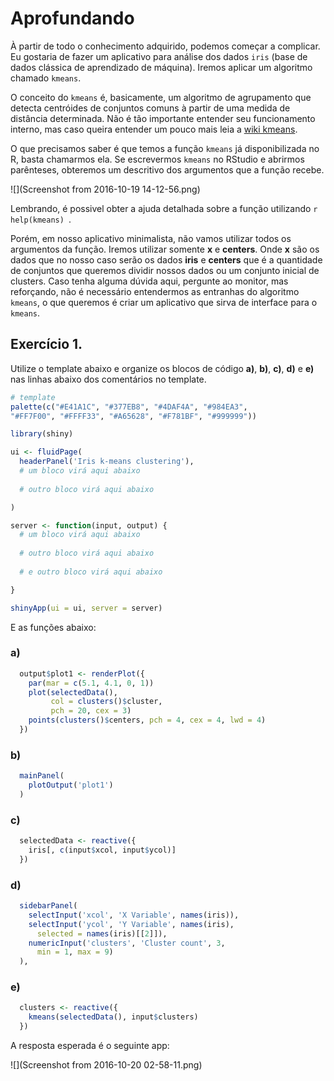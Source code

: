 # Aprofundando

À partir de todo o conhecimento adquirido, podemos começar a complicar. Eu gostaria de fazer um aplicativo para análise dos dados `iris` (base de dados clássica de aprendizado de máquina). Iremos aplicar um algoritmo chamado `kmeans`.

O conceito do `kmeans` é, basicamente, um algoritmo de agrupamento que detecta centróides de conjuntos comuns à partir de uma medida de distância determinada. Não é tão importante entender seu funcionamento interno, mas caso queira entender um pouco mais leia a [wiki kmeans](https://pt.wikipedia.org/wiki/K-means).

O que precisamos saber é que temos a função `kmeans` já disponibilizada no R, basta chamarmos ela. Se escrevermos `kmeans` no RStudio e abrirmos parênteses, obteremos um descritivo dos argumentos que a função recebe.

![](Screenshot from 2016-10-19 14-12-56.png)

Lembrando, é possivel obter a ajuda detalhada sobre a função utilizando ```r  help(kmeans) ```.

Porém, em nosso aplicativo minimalista, não vamos utilizar todos os argumentos da função. Iremos utilizar somente **x** e **centers**. Onde **x** são os dados que no nosso caso serão os dados **iris** e **centers** que é a quantidade de conjuntos que queremos dividir nossos dados ou um conjunto inicial de clusters. Caso tenha alguma dúvida aqui, pergunte ao monitor, mas reforçando, não é necessário entendermos as entranhas do algoritmo `kmeans`, o que queremos é criar um aplicativo que sirva de interface para o `kmeans`.

## Exercício 1.

Utilize o template abaixo e organize os blocos de código **a)**, **b)**, **c)**, **d)** e **e)** nas linhas abaixo dos comentários no template.

  ```r
  # template
  palette(c("#E41A1C", "#377EB8", "#4DAF4A", "#984EA3",
  "#FF7F00", "#FFFF33", "#A65628", "#F781BF", "#999999"))

  library(shiny)

  ui <- fluidPage(
    headerPanel('Iris k-means clustering'),
    # um bloco virá aqui abaixo
    
    # outro bloco virá aqui abaixo

  )

  server <- function(input, output) {
    # um bloco virá aqui abaixo
    
    # outro bloco virá aqui abaixo
    
    # e outro bloco virá aqui abaixo

  }

  shinyApp(ui = ui, server = server)
  ```
  
  E as funções abaixo:
  
  ### a)
  ```r
    output$plot1 <- renderPlot({
      par(mar = c(5.1, 4.1, 0, 1))
      plot(selectedData(),
           col = clusters()$cluster,
           pch = 20, cex = 3)
      points(clusters()$centers, pch = 4, cex = 4, lwd = 4)
    })
  ```
  
  ### b)
  ```r
    mainPanel(
      plotOutput('plot1')
    )
  ```

  ### c)
  ```r
    selectedData <- reactive({
      iris[, c(input$xcol, input$ycol)]
    })
  ```
  
  ### d)
  ```r
    sidebarPanel(
      selectInput('xcol', 'X Variable', names(iris)),
      selectInput('ycol', 'Y Variable', names(iris),
        selected = names(iris)[[2]]),
      numericInput('clusters', 'Cluster count', 3,
        min = 1, max = 9)
    ),
  ```
  
  ### e)
  ```r
    clusters <- reactive({
      kmeans(selectedData(), input$clusters)
    })
  ```
  
A resposta esperada é o seguinte app:

![](Screenshot from 2016-10-20 02-58-11.png)